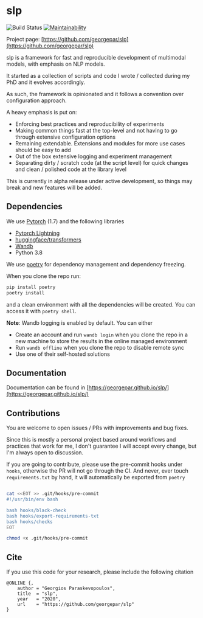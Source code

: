 # slp

![Build Status](https://github.com/georgepar/slp/actions/workflows/ci.yml/badge.svg)
[![Maintainability](https://api.codeclimate.com/v1/badges/d3ad9729ad30aa158737/maintainability)](https://codeclimate.com/github/georgepar/slp/maintainability)


Project page: [https://github.com/georgepar/slp](https://github.com/georgepar/slp)


slp is a framework for fast and reproducible development of multimodal models, with emphasis on
NLP models.

It started as a collection of scripts and code I wrote / collected during my PhD and it evolves
accordingly.

As such, the framework is opinionated and it follows a convention over configuration approach.

A heavy emphasis is put on:  

- Enforcing best practices and reproducibility of experiments  
- Making common things fast at the top-level and not having to go through extensive configuration options  
- Remaining extendable. Extensions and modules for more use cases should be easy to add  
- Out of the box extensive logging and experiment management  
- Separating dirty / scratch code (at the script level) for quick changes and clean / polished code at the library level  

This is currently in alpha release under active development, so things may break and new features
will be added.

## Dependencies

We use [Pytorch](https://pytorch.org/) (1.7) and the following libraries

- [Pytorch Lightning](https://pytorch-lightning.readthedocs.io/en/stable/)
- [huggingface/transformers](https://huggingface.co/transformers/)
- [Wandb](https://wandb.ai/)
- Python 3.8


We use [poetry](https://python-poetry.org/) for dependency management and dependency freezing.

When you clone the repo run:

```bash
pip install poetry
poetry install
```

and a clean environment with all the dependencies will be created.
You can access it with `poetry shell`.

**Note**: Wandb logging is enabled by default. You can either

- Create an account and run `wandb login` when you clone the repo in a new machine to store the results in the online managed environment
- Run `wandb offline` when you clone the repo to disable remote sync
- Use one of their self-hosted solutions

## Documentation

Documentation can be found in [https://georgepar.github.io/slp/](https://georgepar.github.io/slp/)

## Contributions

You are welcome to open issues / PRs with improvements and bug fixes.

Since this is mostly a personal project based around workflows and practices that work for me, I don't guarantee I will accept every change, but I'm always open to discussion.

If you are going to contribute, please use the pre-commit hooks under `hooks`, otherwise the PR will not go through the CI. And never, ever touch `requirements.txt` by hand, it will automatically be exported from `poetry`

```bash

cat <<EOT >> .git/hooks/pre-commit
#!/usr/bin/env bash

bash hooks/black-check
bash hooks/export-requirements-txt
bash hooks/checks   
EOT

chmod +x .git/hooks/pre-commit
```

## Cite

If you use this code for your research, please include the following citation

```
@ONLINE {,
    author = "Georgios Paraskevopoulos",
    title  = "slp",
    year   = "2020",
    url    = "https://github.com/georgepar/slp"
}
```
